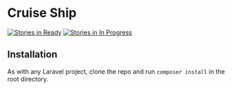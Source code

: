 # Cruise Ship
[![Stories in Ready](https://badge.waffle.io/nomycao/Cruise_Ship.png?label=ready&title=Ready)](http://waffle.io/nomycao/Cruise_Ship)
[![Stories in In Progress](https://badge.waffle.io/nomycao/Cruise_Ship.png?label=In%20Progress&title=In%20Progress)](http://waffle.io/nomycao/Cruise_Ship)


## Installation
As with any Laravel project, clone the repo and run `composer install` in the root directory.
